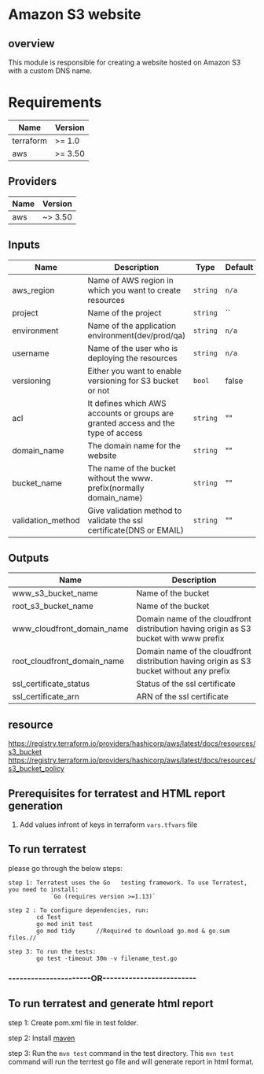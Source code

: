# Amazon S3 website

## overview

This module is responsible for creating a website hosted on Amazon S3 with a custom DNS name.

# Requirements

| Name | Version |
|------|---------|
| terraform |	>= 1.0 |
| aws |	>= 3.50 |

## Providers

| Name | Version |
|------|---------|
| aws | ~> 3.50 |

## Inputs

| Name | Description | Type | Default | Required |
|------|-------------|------|---------|:--------:|
| aws_region | Name of AWS region in which you want to create resources | `string` | `n/a` | yes |
| project | Name of the project | `string` | `` | yes |
| environment | Name of the application environment(dev/prod/qa) | `string` | `n/a` | yes |
| username | Name of the user who is deploying the resources | `string` | `n/a` | yes |
| versioning | Either you want to enable versioning for S3 bucket or not | `bool` | false | no |
| acl | It defines which AWS accounts or groups are granted access and the type of access | `string` | "" | no |
| domain_name | The domain name for the website | `string` | "" | yes |
| bucket_name | The name of the bucket without the www. prefix(normally domain_name) | `string` | "" | yes | no |
| validation_method | Give validation method to validate the ssl certificate(DNS or EMAIL) | `string` | "" | yes |




## Outputs
| Name | Description |
|------|-------------|
| www_s3_bucket_name | Name of the bucket  |
| root_s3_bucket_name | Name of the bucket |
| www_cloudfront_domain_name | Domain name of the cloudfront distribution having origin as S3 bucket with www prefix |
| root_cloudfront_domain_name | Domain name of the cloudfront distribution having origin as S3 bucket without any prefix |
| ssl_certificate_status | Status of the ssl certificate |
| ssl_certificate_arn | ARN of the ssl certificate |


## resource

https://registry.terraform.io/providers/hashicorp/aws/latest/docs/resources/s3_bucket
https://registry.terraform.io/providers/hashicorp/aws/latest/docs/resources/s3_bucket_policy

## Prerequisites for terratest and HTML report generation


1. Add values infront of keys in terraform `vars.tfvars` file

## To run terratest

please go through the below steps:
``` 
step 1: Terratest uses the Go   testing framework. To use Terratest, you need to install:
            `Go (requires version >=1.13)`

step 2 : To configure dependencies, run:
        cd Test
        go mod init test
        go mod tidy      //Required to download go.mod & go.sum files.//

step 3: To run the tests:
        go test -timeout 30m -v filename_test.go
```        

### ----------------------OR-------------------------

## To run terratest and generate html report

step 1: Create pom.xml file in test folder.

step 2: Install [maven](https://maven.apache.org/install.html)

step 3: Run the `mvn test` command in  the test directory. This `mvn test` command will run the terrtest go file and will generate report in html format.
